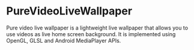 # PureVideoLiveWallpaper
Pure video live wallpaper is a lightweight live wallpaper that allows you to use videos as live home screen background. It is implemented using OpenGL, GLSL and Android MediaPlayer APIs.
